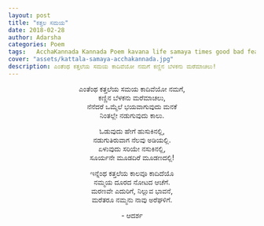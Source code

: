 ```yaml
---
layout: post
title: "ಕತ್ತಲ ಸಮಯ"
date: 2018-02-28
author: Adarsha
categories: Poem
tags:	AcchaKannada Kannada Poem kavana life samaya times good bad fear courage hedarike dhairya winteriscoming
cover: "assets/kattala-samaya-acchakannada.jpg"
description: ಎಂತೆಂಥ ಕತ್ತಲೆಯ ಸಮಯ ಕಾದಿವೆಯೋ ನಮಗೆ ಕಣ್ಣಿನ ಬೆಳಕನು ಮರೆಮಾಚಲು!
---
```


<p align ="center">ಎಂತೆಂಥ ಕತ್ತಲೆಯ ಸಮಯ ಕಾದಿವೆಯೋ ನಮಗೆ,<br>
ಕಣ್ಣಿನ ಬೆಳಕನು ಮರೆಮಾಚಲು,<br>
ನೆನೆದರೆ ಒಮ್ಮೆಲೆ ಭಯವಾಗುವುದು ಮನಕೆ<br>
ನಿಂತಲ್ಲೇ ನಡುಗುವುದು ಕಾಲು.</p>

<p align ="center">ಓಡುವುದು ಹೇಗೆ ಹುಸುಕಿನಲ್ಲಿ,<br>
ನಡುಗುತಿರುವಾಗ ನೆಲವು ಅಡಿಯಲ್ಲಿ.<br>
ಏಳುವುದು ಸರಿಯೇ ನಸುಕಿನಲ್ಲಿ,<br>
ಸೂರ್ಯನೇ ಮೂಡದಿರೆ ಮೂಡಣದಲ್ಲಿ!</p>

<p align ="center">ಇನ್ನೆಂಥ ಕತ್ತಲೆಯ ಕಾಲವೂ ಕಾದಿದೆಯೊ<br>
ನಮ್ಮಯ ದೂರದ ನೋಟದ ಆಚೆಗೆ.<br>
ಮರಣವೇ ಎದುರಿಗೆ, ನಿಲ್ಲುವ  ಭಾವನೆ,<br>
ಮರೆತರೂ ನಮ್ಮನು ನಾವು ಅರೆಘಳಿಗೆ.</p>

<p align ="center">- ಆದರ್ಶ</p>
